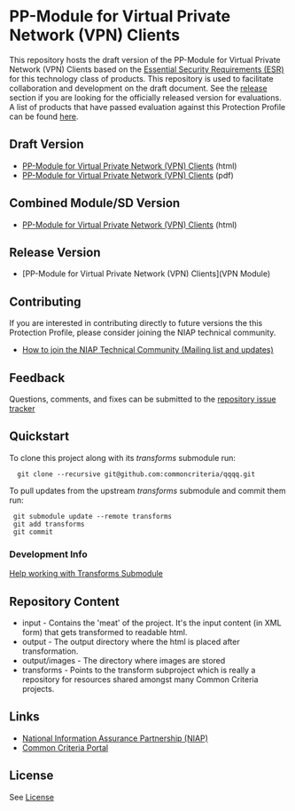 
PP-Module for Virtual Private Network (VPN) Clients
===============

This repository hosts the draft version of the PP-Module for Virtual Private Network (VPN) Clients based on the 
[Essential Security Requirements (ESR)](https://commoncriteria.github.io/pp/vpnclient/vpnclient-esr.html) for this technology class of 
products. This repository is used to facilitate collaboration and development on the draft document. 
See the [release](#Release-Version) section if you are looking for the officially released version for evaluations. 
A list of products that have passed evaluation against this Protection Profile can be found [here](QQQQ).

## Draft Version

* [PP-Module for Virtual Private Network (VPN) Clients](https://commoncriteria.github.io/pp/vpnclient/vpnclient-release.html) (html)
* [PP-Module for Virtual Private Network (VPN) Clients](https://commoncriteria.github.io/pp/vpnclient/vpnclient-release.pdf) (pdf)

## Combined Module/SD Version
* [PP-Module for Virtual Private Network (VPN) Clients](https://commoncriteria.github.io/pp/vpnclient/vpnclient.html) (html)

## Release Version
* [PP-Module for Virtual Private Network (VPN) Clients](VPN Module)

## Contributing

If you are interested in contributing directly to future versions the this Protection Profile, please consider joining the NIAP technical community.
* [How to join the NIAP Technical Community (Mailing list and updates)](https://www.niap-ccevs.org/NIAP_Evolution/tech_communities.cfm)

## Feedback

Questions, comments, and fixes can be submitted to the [repository issue tracker](https://github.com/commoncriteria/QQQQ/issues)

## Quickstart
To clone this project along with its _transforms_ submodule run:

````
  git clone --recursive git@github.com:commoncriteria/qqqq.git
````
To pull updates from the upstream _transforms_ submodule and commit them run:
````
 git submodule update --remote transforms
 git add transforms
 git commit
````

### Development Info
[Help working with Transforms Submodule](https://github.com/commoncriteria/transforms/wiki/Working-with-Transforms-as-a-Submodule)

## Repository Content
* input - Contains the 'meat' of the project. It's the input content (in XML form) that gets transformed to readable html.
* output - The output directory where the html is placed after transformation.
* output/images - The directory where images are stored
* transforms - Points to the transform subproject which is really a repository for resources shared amongst many Common Criteria projects.

## Links 
* [National Information Assurance Partnership (NIAP)](https://www.niap-ccevs.org/)
* [Common Criteria Portal](https://www.commoncriteriaportal.org/)

## License
See [License](./LICENSE)

